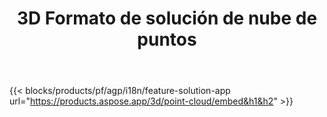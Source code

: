 ﻿---
title: 3D Formato de solución de nube de puntos 
weight: 7730
url: /es/point-cloud
limit: 
description: Genere y obtenga una vista previa de la nube de puntos desde sus 3D archivos
---
{{< blocks/products/pf/agp/i18n/feature-solution-app url="https://products.aspose.app/3d/point-cloud/embed&h1&h2" >}} 
